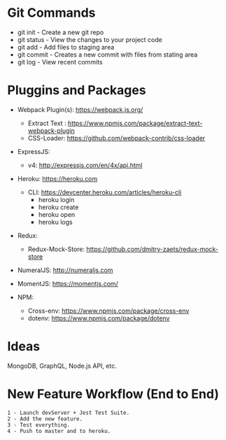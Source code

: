 # Git Commands

- git init    -   Create a new git repo  
- git status  -   View the changes to your project code  
- git add     -   Add files to staging area  
- git commit  -   Creates a new commit with files from stating area  
- git log     -   View recent commits 

# Pluggins and Packages

- Webpack Plugin(s): https://webpack.js.org/
    - Extract Text : https://www.npmjs.com/package/extract-text-webpack-plugin
    - CSS-Loader: https://github.com/webpack-contrib/css-loader

- ExpressJS:
    - v4: http://expressjs.com/en/4x/api.html

- Heroku: https://heroku.com
    - CLI: https://devcenter.heroku.com/articles/heroku-cli
        - heroku login
        - heroku create <app-name>
        - heroku open
        - heroku logs

- Redux:
    - Redux-Mock-Store: https://github.com/dmitry-zaets/redux-mock-store

- NumeralJS: http://numeraljs.com

- MomentJS: https://momentjs.com/

- NPM:
    - Cross-env: https://www.npmjs.com/package/cross-env
    - dotenv: https://www.npmjs.com/package/dotenv

# Ideas

MongoDB, GraphQL, Node.js API, etc.

# New Feature Workflow (End to End)

    1 - Launch devServer + Jest Test Suite.
    2 - Add the new feature.
    3 - Test everything.
    4 - Push to master and to heroku.